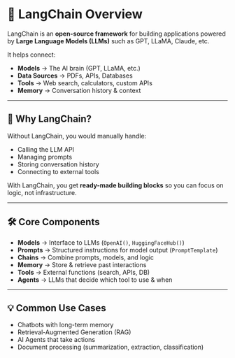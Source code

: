 # 📌 LangChain Overview

LangChain is an **open-source framework** for building applications powered by **Large Language Models (LLMs)** such as GPT, LLaMA, Claude, etc.

It helps connect:

- **Models** → The AI brain (GPT, LLaMA, etc.)
- **Data Sources** → PDFs, APIs, Databases
- **Tools** → Web search, calculators, custom APIs
- **Memory** → Conversation history & context

---

## 🚀 Why LangChain?

Without LangChain, you would manually handle:
- Calling the LLM API
- Managing prompts
- Storing conversation history
- Connecting to external tools

With LangChain, you get **ready-made building blocks** so you can focus on logic, not infrastructure.

---

## 🛠 Core Components

- **Models** → Interface to LLMs (`OpenAI()`, `HuggingFaceHub()`)
- **Prompts** → Structured instructions for model output (`PromptTemplate`)
- **Chains** → Combine prompts, models, and logic
- **Memory** → Store & retrieve past interactions
- **Tools** → External functions (search, APIs, DB)
- **Agents** → LLMs that decide which tool to use & when

---
## 💡 Common Use Cases

- Chatbots with long-term memory
- Retrieval-Augmented Generation (RAG)
- AI Agents that take actions
- Document processing (summarization, extraction, classification)
